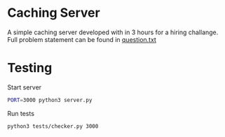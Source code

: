 # Caching Server

A simple caching server developed with in 3 hours for a hiring challange. Full problem statement can be found in [question.txt](https://github.com/Kartik1397/async-caching-server-python/blob/main/question.txt)

# Testing

Start server
```bash
PORT=3000 python3 server.py
```

Run tests
```bash
python3 tests/checker.py 3000
```

